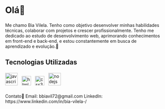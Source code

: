 <h1 align="left">Olá👋</h1>

###


<p align="left"> Me chamo Bia Vilela. Tenho como objetivo desenvolver minhas habilidades técnicas, colaborar com projetos e crescer profissionalmente.
Tenho me dedicado ao estudo de desenvolvimento web, aprimorando conhecimentos em front-end e back-end, e estou constantemente em busca de aprendizado e evolução.🚀</p>

###

###

<h2 align="left">Tecnologias Utilizadas</h2>

###

<div align="left">
  <img src="https://cdn.jsdelivr.net/gh/devicons/devicon/icons/javascript/javascript-original.svg" height="40" alt="javascript logo"  />
  <img width="5" />
  <img src="https://cdn.jsdelivr.net/gh/devicons/devicon/icons/html5/html5-original.svg" height="30" alt="html5 logo"  />
  <img width="5" />
  <img src="https://cdn.jsdelivr.net/gh/devicons/devicon/icons/css3/css3-original.svg" height="30" alt="css3 logo"  />
  <img width="5" />
  <img src="https://cdn.jsdelivr.net/gh/devicons/devicon/icons/nodejs/nodejs-original.svg" height="40" alt="nodejs logo"  />
  <img width="5" />

</div>

###

<p align="left"> Contato👥
Email: bbiavil72@gmail.com
LinkedIn: https://www.linkedin.com/in/bia-vilela-/ </p>


